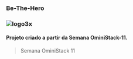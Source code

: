 ### Be-The-Hero

### ![logo3x](https://user-images.githubusercontent.com/62043171/78095946-bbc56100-73ae-11ea-9d05-2de546dc84de.png) ###



#### Projeto criado a partir da Semana OminiStack-11.

> Semana OminiStack 11


